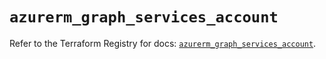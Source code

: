 # `azurerm_graph_services_account`

Refer to the Terraform Registry for docs: [`azurerm_graph_services_account`](https://registry.terraform.io/providers/hashicorp/azurerm/4.39.0/docs/resources/graph_services_account).
